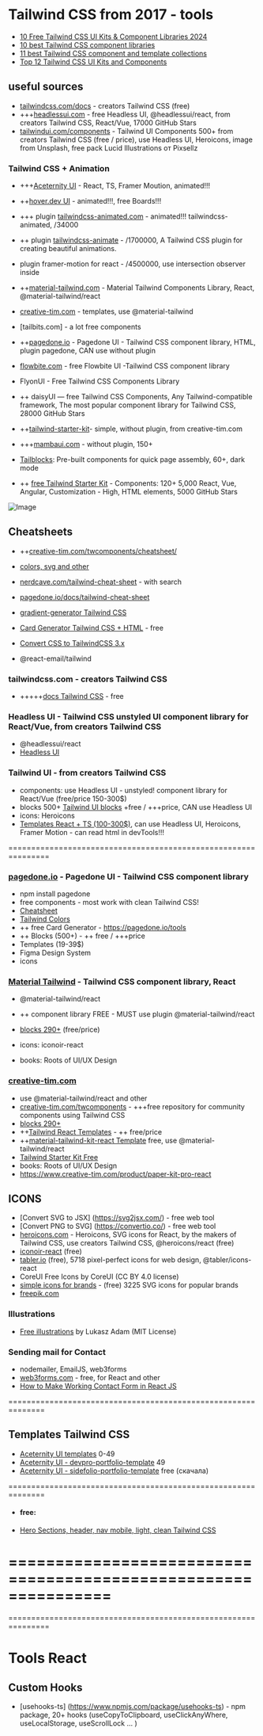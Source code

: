 # Tailwind CSS from 2017 - tools
- [10 Free Tailwind CSS UI Kits & Component Libraries 2024](https://daily.dev/blog/10-free-tailwind-css-ui-kits-and-component-libraries-2024#a-hrefhttpsdaisyuicom-target_blank-styledisplay-inlinedaisyuia)
- [10 best Tailwind CSS component libraries](https://blog.logrocket.com/10-best-tailwind-css-component-libraries)
- [11 best Tailwind CSS component and template collections](https://blog.logrocket.com/best-tailwind-css-component-template-collections/)
- [Top 12 Tailwind CSS UI Kits and Components](https://suncel.io/ressources/top/top-12-best-tailwind-ui-components-kits)


## useful sources
- [tailwindcss.com/docs](https://tailwindcss.com/docs/installation) - creators Tailwind CSS (free)
- +++[headlessui.com](https://headlessui.com/) - free Headless UI, @headlessui/react, from creators Tailwind CSS, React/Vue, 17000 GitHub Stars
- [tailwindui.com/components](https://tailwindui.com/components) - Tailwind UI Components 500+ from  creators Tailwind CSS (free / price), use Headless UI, Heroicons, image from Unsplash, free pack Lucid Illustrations от Pixsellz

### Tailwind CSS + Animation
- +++[Aceternity UI](https://pro.aceternity.com/components) - React, TS, Framer Moution, animated!!!
- ++[hover.dev UI](https://www.hover.dev/components/boards) - animated!!!, free  Boards!!!
- +++ plugin [tailwindcss-animated.com](https://www.tailwindcss-animated.com/) - animated!!! tailwindcss-animated, /34000
- ++ plugin [tailwindcss-animate](https://www.npmjs.com/package/tailwindcss-animate) - /1700000, A Tailwind CSS plugin for creating beautiful animations.
- plugin framer-motion for react - /4500000, use intersection observer inside


- ++[material-tailwind.com](https://www.material-tailwind.com) - Material Tailwind Components Library, React, @material-tailwind/react
- [creative-tim.com](https://www.creative-tim.com/) - templates, use @material-tailwind
- [tailbits.com] - a lot free components

- ++[pagedone.io](https://pagedone.io) - Pagedone UI - Tailwind CSS component library, HTML, plugin pagedone, CAN use without plugin
- [flowbite.com](https://flowbite.com) - free Flowbite UI -Tailwind CSS component library
- FlyonUI - Free Tailwind CSS Components Library
- ++ daisyUI — free Tailwind CSS Components, Any Tailwind-compatible framework, The most popular
component library for Tailwind CSS, 28000 GitHub Stars
- ++[tailwind-starter-kit](https://www.creative-tim.com/learning-lab/tailwind-starter-kit/presentation)- simple, without plugin, from creative-tim.com
- +++[mambaui.com](https://mambaui.com/) - without plugin, 150+

- [Tailblocks](https://tailblocks.cc/): Pre-built components for quick page assembly, 60+, dark mode
- ++ [free Tailwind Starter Kit](https://tailwind-starter-kit.vercel.app/)	- Components: 120+	5,000	React, Vue, Angular,	Customization - High, HTML elements, 5000 GitHub Stars

![Image](image-3.png)


## Cheatsheets
- ++[creative-tim.com/twcomponents/cheatsheet/](https://www.creative-tim.com/twcomponents/cheatsheet/)
- [colors, svg and other](https://umeshmk.github.io/Tailwindcss-cheatsheet)
- [nerdcave.com/tailwind-cheat-sheet](https://nerdcave.com/tailwind-cheat-sheet) - with search
- [pagedone.io/docs/tailwind-cheat-sheet](https://pagedone.io/docs/tailwind-cheat-sheet)

- [gradient-generator Tailwind CSS](https://www.creative-tim.com/twcomponents/gradient-generator)
- [Card Generator Tailwind CSS + HTML](https://pagedone.io/tools) - free
- [Convert CSS to TailwindCSS 3.x](https://www.npmjs.com/package/css-to-tailwindcss)
- @react-email/tailwind


### tailwindcss.com - creators Tailwind CSS
- +++++[docs Tailwind CSS](https://tailwindcss.com/docs/installation) - free

### Headless UI - Tailwind CSS unstyled UI component library for React/Vue, from creators Tailwind CSS 
- @headlessui/react
- [Headless UI](https://headlessui.com/)

### Tailwind UI - from creators Tailwind CSS
- components: use Headless UI - unstyled! component library for React/Vue (free/price 150-300$)
- blocks 500+ [Tailwind UI blocks](https://tailwindui.com/components) +free / +++price, CAN use Headless UI
- icons: Heroicons
- [Templates React + TS (100-300$)](https://tailwindui.com/templates), can use Headless UI, Heroicons, Framer Motion - can read html in devTools!!!

===============================================================
### [pagedone.io](https://pagedone.io) - Pagedone UI - Tailwind CSS component library
- npm install pagedone
- free components - most work with clean Tailwind CSS!
- [Cheatsheet](https://pagedone.io/docs/tailwind-cheat-sheet)
- [Tailwind Colors](https://pagedone.io/colors)
- ++ free Card Generator - https://pagedone.io/tools
- ++ Blocks (500+) - ++ free / +++price
- Templates (19-39$)
- Figma Design System
- icons

### [Material Tailwind](https://www.material-tailwind.com) - Tailwind CSS component library, React
- @material-tailwind/react
- ++ component library FREE - MUST use plugin @material-tailwind/react

- [blocks 290+](https://www.material-tailwind.com/blocks) (free/price)
- icons: iconoir-react
- books: Roots of UI/UX Design

### [creative-tim.com](https://www.creative-tim.com/)
- use @material-tailwind/react and other
- [creative-tim.com/twcomponents](https://www.creative-tim.com/twcomponents) - +++free repository for community components using Tailwind CSS
- [blocks 290+](https://www.material-tailwind.com/blocks)
- ++[Tailwind React Templates](https://www.creative-tim.com/templates/tailwind-react) - ++ free/price
- ++[material-tailwind-kit-react Template](https://www.creative-tim.com/product/material-tailwind-kit-react) free, use @material-tailwind/react
- [Tailwind Starter Kit Free](https://www.creative-tim.com/learning-lab/tailwind-starter-kit/presentation)
- books: Roots of UI/UX Design
- https://www.creative-tim.com/product/paper-kit-pro-react

## ICONS
- [Convert SVG to JSX] (https://svg2jsx.com/) - free web tool
- [Convert PNG to SVG] (https://convertio.co/) - free web tool
- [heroicons.com](https://heroicons.com/) - Heroicons, SVG icons for React, by the makers of Tailwind CSS, use creators Tailwind CSS, @heroicons/react (free)
- [iconoir-react](https://www.npmjs.com/package/iconoir-react) (free)
- [tabler.io](https://tabler.io/icons) (free), 5718 pixel-perfect icons for web design, @tabler/icons-react
- CoreUI Free Icons by CoreUI (CC BY 4.0 license)
- [simple icons for brands](https://simpleicons.org/) - (free) 3225 SVG icons for popular brands
- [freepik.com](https://www.freepik.com/)

### Illustrations
- [Free illustrations](https://lukaszadam.com/illustrations) by Lukasz Adam (MIT License)

### Sending mail for Contact
- nodemailer, EmailJS, web3forms
- [web3forms.com](web3forms.com/platforms/react-contact-form) - free, for React and other
- [How to Make Working Contact Form in React JS](https://www.youtube.com/watch?v=94_6JPDi13g)

==============================================================
## Templates Tailwind CSS
- [Aceternity UI templates](https://pro.aceternity.com/templates) 0-49
- [Aceternity UI - devpro-portfolio-template](https://pro.aceternity.com/products/devpro-portfolio-template) 49
- [Aceternity UI - sidefolio-portfolio-template](https://pro.aceternity.com/products/sidefolio-portfolio-template) free (скачала)


==============================================================
- #### free:
- [Hero Sections, header, nav mobile, light, clean Tailwind CSS](https://tailwindui.com/components/marketing/sections/heroes)





===============================================================
===============================================================
===============================================================
# Tools React

## Custom Hooks
 - [usehooks-ts] (https://www.npmjs.com/package/usehooks-ts) - npm package, 20+ hooks (useCopyToClipboard, useClickAnyWhere, useLocalStorage, useScrollLock  ... )
